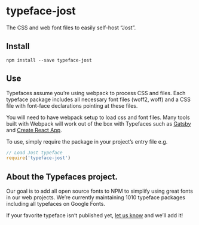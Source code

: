 
# typeface-jost

The CSS and web font files to easily self-host “Jost”.

## Install

`npm install --save typeface-jost`

## Use

Typefaces assume you’re using webpack to process CSS and files. Each typeface
package includes all necessary font files (woff2, woff) and a CSS file with
font-face declarations pointing at these files.

You will need to have webpack setup to load css and font files. Many tools built
with Webpack will work out of the box with Typefaces such as [Gatsby](https://github.com/gatsbyjs/gatsby)
and [Create React App](https://github.com/facebookincubator/create-react-app).

To use, simply require the package in your project’s entry file e.g.

```javascript
// Load Jost typeface
require('typeface-jost')
```

## About the Typefaces project.

Our goal is to add all open source fonts to NPM to simplify using great fonts in
our web projects. We’re currently maintaining 1010 typeface packages
including all typefaces on Google Fonts.

If your favorite typeface isn’t published yet, [let us know](https://github.com/KyleAMathews/typefaces)
and we’ll add it!
